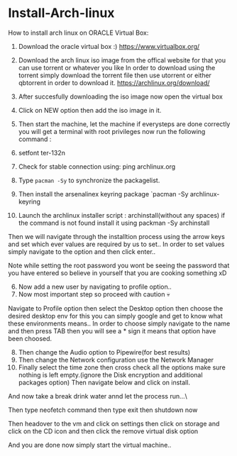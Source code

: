 # Install-Arch-linux
How to install arch linux on ORACLE Virtual Box:

1. Download the oracle virtual box :) 
https://www.virtualbox.org/

2. Download the arch linux iso image from the offical website for that you can use torrent or whatever you like
In order to download using the torrent simply download the torrent file then use utorrent or either qbtorrent in order to download it.
https://archlinux.org/download/

3. After succesfully downloading the iso image now open the virtual box

4. Click on NEW option then add the iso image in it.

5. Then start the machine, let the machine if everysteps are done correctly you will get a terminal with root privileges now run the following command :

 1. setfont ter-132n
 2. Check for stable connection using: ping archlinux.org
 3. Type `pacman -Sy` to synchronize the packagelist.
 4. Then install the arsenalinex keyring package `pacman -Sy archlinux-keyring 
 5. Launch the archlinux installer script : archinstall(without any spaces)
  if the command is not found install it using packman -Sy archinstall

Then we will navigate through the installtion process using the arrow keys and set which ever values are required by us to set..
In order to set values simply navigate to the option and then click enter..

Note while setting the root password you wont be seeing the password that you have entered so believe in yourself that you are cooking something xD

6. Now add a new user by navigating to profile option..
7. Now most important step so proceed with caution 💀

Navigate to Profile option then select the Desktop option then choose the desired desktop env for this you can simply google and get to know what these environments means..
In order to choose simply navigate to the name and then press TAB then you will see a * sign it means that option have been choosed.

8. Then change the Audio option to Pipewire(for best results)
9. Then change the Network configuration use the Network Manager 
10. Finally select the time zone then cross check all the options make sure nothing is left empty.(ignore the Disk encryption and additional packages option)
Then navigate below and click on install.

And now take a break drink water annd let the process run...\

Then type neofetch command
then type exit
then shutdown now


Then headover to the vm and click on settings then click on storage and click on the CD icon and then click the remove virtual disk option

And you are done now simply start the virtual machine..

